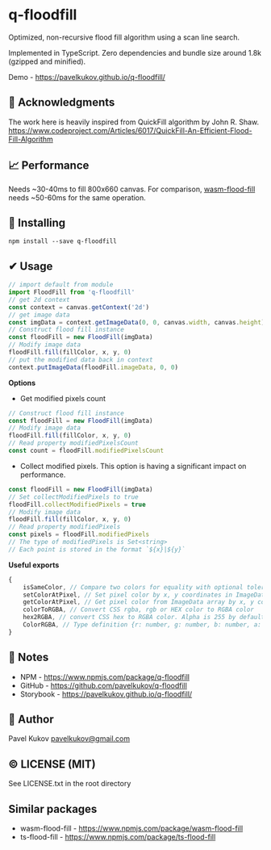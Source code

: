 # q-floodfill

Optimized, non-recursive flood fill algorithm using a scan line search.

Implemented in TypeScript. Zero dependencies and bundle size around 1.8k (gzipped and minified).

Demo - https://pavelkukov.github.io/q-floodfill/

## 🙌 Acknowledgments

The work here is heavily inspired from QuickFill algorithm by John R. Shaw.
https://www.codeproject.com/Articles/6017/QuickFill-An-Efficient-Flood-Fill-Algorithm

## 📈 Performance

Needs ~30-40ms to fill 800x660 canvas. For comparison, [wasm-flood-fill](https://www.npmjs.com/package/wasm-flood-fill) needs ~50-60ms for the same operation.

## 🧩 Installing

```shell
npm install --save q-floodfill
```

## ✔ Usage

```typescript
// import default from module
import FloodFill from 'q-floodfill'
// get 2d context
const context = canvas.getContext('2d')
// get image data
const imgData = context.getImageData(0, 0, canvas.width, canvas.height)
// Construct flood fill instance
const floodFill = new FloodFill(imgData)
// Modify image data
floodFill.fill(fillColor, x, y, 0)
// put the modified data back in context
context.putImageData(floodFill.imageData, 0, 0)
```

**Options**

-   Get modified pixels count

```typescript
// Construct flood fill instance
const floodFill = new FloodFill(imgData)
// Modify image data
floodFill.fill(fillColor, x, y, 0)
// Read property modifiedPixelsCount
const count = floodFill.modifiedPixelsCount
```

-   Collect modified pixels. This option is having a significant impact on performance.

```typescript
const floodFill = new FloodFill(imgData)
// Set collectModifiedPixels to true
floodFill.collectModifiedPixels = true
// Modify image data
floodFill.fill(fillColor, x, y, 0)
// Read property modifiedPixels
const pixels = floodFill.modifiedPixels
// The type of modifiedPixels is Set<string>
// Each point is stored in the format `${x}|${y}`
```

**Useful exports**

```typescript
{
    isSameColor, // Compare two colors for equality with optional tolerance
    setColorAtPixel, // Set pixel color by x, y coordinates in ImageData array
    getColorAtPixel, // Get pixel color from ImageData array by x, y coordinates
    colorToRGBA, // Convert CSS rgba, rgb or HEX color to RGBA color
    hex2RGBA, // convert CSS hex to RGBA color. Alpha is 255 by default
    ColorRGBA, // Type definition {r: number, g: number, b: number, a: number}
}
```

## 🧾 Notes

-   NPM - https://www.npmjs.com/package/q-floodfill
-   GitHub - https://github.com/pavelkukov/q-floodfill
-   Storybook - https://pavelkukov.github.io/q-floodfill/

## 👋 Author

Pavel Kukov <pavelkukov@gmail.com>

## © LICENSE (MIT)

See LICENSE.txt in the root directory

## Similar packages

-   wasm-flood-fill - https://www.npmjs.com/package/wasm-flood-fill
-   ts-flood-fill - https://www.npmjs.com/package/ts-flood-fill

